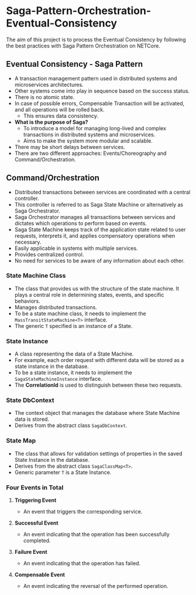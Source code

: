 # Saga-Pattern-Orchestration-Eventual-Consistency
The aim of this project is to process the Eventual Consistency by following the best practices with Saga Pattern Orchestration on NETCore.

## Eventual Consistency - Saga Pattern
- A transaction management pattern used in distributed systems and microservices architectures.
- Other systems come into play in sequence based on the success status.
- There is no atomic state.
- In case of possible errors, Compensable Transaction will be activated, and all operations will be rolled back.
   - This ensures data consistency.
- **What is the purpose of Saga?**
   - To introduce a model for managing long-lived and complex transactions in distributed systems and microservices.
   - Aims to make the system more modular and scalable.
- There may be short delays between services.
- There are two different approaches: Events/Choreography and Command/Orchestration.

## Command/Orchestration
- Distributed transactions between services are coordinated with a central controller.
- This controller is referred to as Saga State Machine or alternatively as Saga Orchestrator.
- Saga Orchestrator manages all transactions between services and dictates which operations to perform based on events.
- Saga State Machine keeps track of the application state related to user requests, interprets it, and applies compensatory operations when necessary.
- Easily applicable in systems with multiple services.
- Provides centralized control.
- No need for services to be aware of any information about each other.
  
### State Machine Class
- The class that provides us with the structure of the state machine. It plays a central role in determining states, events, and specific behaviors.
- Manages distributed transactions.
- To be a state machine class, it needs to implement the `MassTransitStateMachine<T>` interface.
- The generic `T` specified is an instance of a State.

### State Instance
- A class representing the data of a State Machine.
- For example, each order request with different data will be stored as a state instance in the database.
- To be a state instance, it needs to implement the `SagaStateMachineInstance` interface.
- The **CorrelationId** is used to distinguish between these two requests.

### State DbContext
- The context object that manages the database where State Machine data is stored.
- Derives from the abstract class `SagaDbContext`.

### State Map
- The class that allows for validation settings of properties in the saved State Instance in the database.
- Derives from the abstract class `SagaClassMap<T>`.
- Generic parameter `T` is a State Instance.

### Four Events in Total
1. **Triggering Event**
   - An event that triggers the corresponding service.
  
2. **Successful Event**
   - An event indicating that the operation has been successfully completed.

3. **Failure Event**
   - An event indicating that the operation has failed.

4. **Compensable Event**
   - An event indicating the reversal of the performed operation.
